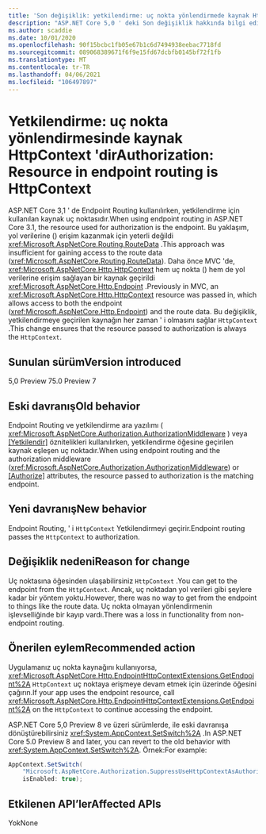 ```yaml
---
title: 'Son değişiklik: yetkilendirme: uç nokta yönlendirmede kaynak HttpContext'
description: "ASP.NET Core 5,0 ' deki Son değişiklik hakkında bilgi edinin: Endpoint Routing Resource, HttpContext"
ms.author: scaddie
ms.date: 10/01/2020
ms.openlocfilehash: 90f15bcbc1fb05e67b1c6d7494938eebac7718fd
ms.sourcegitcommit: 089068389671f6f9e15fd67dcbfb0145bf72f1fb
ms.translationtype: MT
ms.contentlocale: tr-TR
ms.lasthandoff: 04/06/2021
ms.locfileid: "106497897"
---
```

# <a name="authorization-resource-in-endpoint-routing-is-httpcontext"></a><span data-ttu-id="22f11-103">Yetkilendirme: uç nokta yönlendirmesinde kaynak HttpContext 'dir</span><span class="sxs-lookup"><span data-stu-id="22f11-103">Authorization: Resource in endpoint routing is HttpContext</span></span>

<span data-ttu-id="22f11-104">ASP.NET Core 3,1 ' de Endpoint Routing kullanılırken, yetkilendirme için kullanılan kaynak uç noktasıdır.</span><span class="sxs-lookup"><span data-stu-id="22f11-104">When using endpoint routing in ASP.NET Core 3.1, the resource used for authorization is the endpoint.</span></span> <span data-ttu-id="22f11-105">Bu yaklaşım, yol verilerine () erişim kazanmak için yeterli değildi <xref:Microsoft.AspNetCore.Routing.RouteData> .</span><span class="sxs-lookup"><span data-stu-id="22f11-105">This approach was insufficient for gaining access to the route data (<xref:Microsoft.AspNetCore.Routing.RouteData>).</span></span> <span data-ttu-id="22f11-106">Daha önce MVC 'de, <xref:Microsoft.AspNetCore.Http.HttpContext> hem uç nokta () hem de yol verilerine erişim sağlayan bir kaynak geçirildi <xref:Microsoft.AspNetCore.Http.Endpoint> .</span><span class="sxs-lookup"><span data-stu-id="22f11-106">Previously in MVC, an <xref:Microsoft.AspNetCore.Http.HttpContext> resource was passed in, which allows access to both the endpoint (<xref:Microsoft.AspNetCore.Http.Endpoint>) and the route data.</span></span> <span data-ttu-id="22f11-107">Bu değişiklik, yetkilendirmeye geçirilen kaynağın her zaman ' i olmasını sağlar `HttpContext` .</span><span class="sxs-lookup"><span data-stu-id="22f11-107">This change ensures that the resource passed to authorization is always the `HttpContext`.</span></span>

## <a name="version-introduced"></a><span data-ttu-id="22f11-108">Sunulan sürüm</span><span class="sxs-lookup"><span data-stu-id="22f11-108">Version introduced</span></span>

<span data-ttu-id="22f11-109">5,0 Preview 7</span><span class="sxs-lookup"><span data-stu-id="22f11-109">5.0 Preview 7</span></span>

## <a name="old-behavior"></a><span data-ttu-id="22f11-110">Eski davranış</span><span class="sxs-lookup"><span data-stu-id="22f11-110">Old behavior</span></span>

<span data-ttu-id="22f11-111">Endpoint Routing ve yetkilendirme ara yazılımı ( <xref:Microsoft.AspNetCore.Authorization.AuthorizationMiddleware> ) veya [[Yetkilendir]](xref:Microsoft.AspNetCore.Authorization.AuthorizeAttribute) öznitelikleri kullanılırken, yetkilendirme öğesine geçirilen kaynak eşleşen uç noktadır.</span><span class="sxs-lookup"><span data-stu-id="22f11-111">When using endpoint routing and the authorization middleware (<xref:Microsoft.AspNetCore.Authorization.AuthorizationMiddleware>) or [[Authorize]](xref:Microsoft.AspNetCore.Authorization.AuthorizeAttribute) attributes, the resource passed to authorization is the matching endpoint.</span></span>

## <a name="new-behavior"></a><span data-ttu-id="22f11-112">Yeni davranış</span><span class="sxs-lookup"><span data-stu-id="22f11-112">New behavior</span></span>

<span data-ttu-id="22f11-113">Endpoint Routing, ' i `HttpContext` Yetkilendirmeyi geçirir.</span><span class="sxs-lookup"><span data-stu-id="22f11-113">Endpoint routing passes the `HttpContext` to authorization.</span></span>

## <a name="reason-for-change"></a><span data-ttu-id="22f11-114">Değişiklik nedeni</span><span class="sxs-lookup"><span data-stu-id="22f11-114">Reason for change</span></span>

<span data-ttu-id="22f11-115">Uç noktasına öğesinden ulaşabilirsiniz `HttpContext` .</span><span class="sxs-lookup"><span data-stu-id="22f11-115">You can get to the endpoint from the `HttpContext`.</span></span> <span data-ttu-id="22f11-116">Ancak, uç noktadan yol verileri gibi şeylere kadar bir yöntem yoktu.</span><span class="sxs-lookup"><span data-stu-id="22f11-116">However, there was no way to get from the endpoint to things like the route data.</span></span> <span data-ttu-id="22f11-117">Uç nokta olmayan yönlendirmenin işlevselliğinde bir kayıp vardı.</span><span class="sxs-lookup"><span data-stu-id="22f11-117">There was a loss in functionality from non-endpoint routing.</span></span>

## <a name="recommended-action"></a><span data-ttu-id="22f11-118">Önerilen eylem</span><span class="sxs-lookup"><span data-stu-id="22f11-118">Recommended action</span></span>

<span data-ttu-id="22f11-119">Uygulamanız uç nokta kaynağını kullanıyorsa, <xref:Microsoft.AspNetCore.Http.EndpointHttpContextExtensions.GetEndpoint%2A> `HttpContext` uç noktaya erişmeye devam etmek için üzerinde öğesini çağırın.</span><span class="sxs-lookup"><span data-stu-id="22f11-119">If your app uses the endpoint resource, call <xref:Microsoft.AspNetCore.Http.EndpointHttpContextExtensions.GetEndpoint%2A> on the `HttpContext` to continue accessing the endpoint.</span></span>

<span data-ttu-id="22f11-120">ASP.NET Core 5,0 Preview 8 ve üzeri sürümlerde, ile eski davranışa dönüştürebilirsiniz <xref:System.AppContext.SetSwitch%2A> .</span><span class="sxs-lookup"><span data-stu-id="22f11-120">In ASP.NET Core 5.0 Preview 8 and later, you can revert to the old behavior with <xref:System.AppContext.SetSwitch%2A>.</span></span> <span data-ttu-id="22f11-121">Örnek:</span><span class="sxs-lookup"><span data-stu-id="22f11-121">For example:</span></span>

```csharp
AppContext.SetSwitch(
    "Microsoft.AspNetCore.Authorization.SuppressUseHttpContextAsAuthorizationResource",
    isEnabled: true);
```

## <a name="affected-apis"></a><span data-ttu-id="22f11-122">Etkilenen API’ler</span><span class="sxs-lookup"><span data-stu-id="22f11-122">Affected APIs</span></span>

<span data-ttu-id="22f11-123">Yok</span><span class="sxs-lookup"><span data-stu-id="22f11-123">None</span></span>

<!--

### Category

ASP.NET Core

### Affected APIs

Not detectable via API analysis

-->
